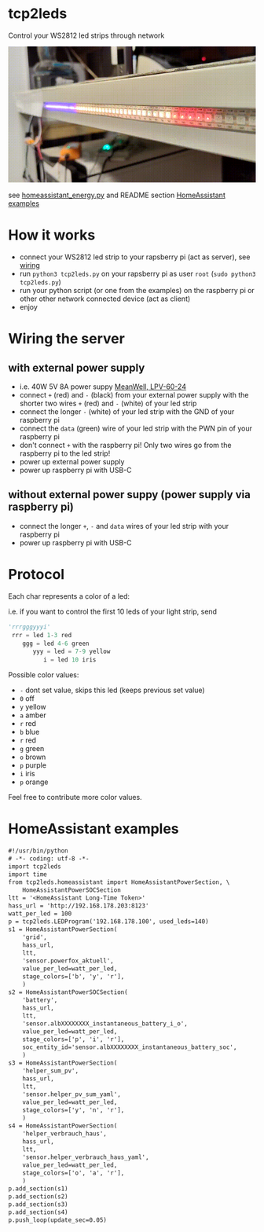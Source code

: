 # tcp2leds
Control your WS2812 led strips through network

![homeassistant_energy](examples/homeassistant_energy.gif)

see [homeassistant_energy.py](examples/homeassistant_energy.py) and README section [HomeAssistant examples](#homeassistant-examples)

# How it works
- connect your WS2812 led strip to your rapsberry pi (act as server), see [wiring](#wiring-the-server)
- run `python3 tcp2leds.py` on your rapsberry pi as user `root` (`sudo python3 tcp2leds.py`)
- run your python script (or one from the examples) on the raspberry pi or other other network connected device (act as client)
- enjoy

# Wiring the server
## with external power supply
- i.e. 40W 5V 8A power suppy [MeanWell, LPV-60-24](https://www.amazon.de/gp/product/B00MWQF08C/)
- connect `+` (red) and `-` (black) from your external power supply with the shorter two wires `+` (red) and `-` (white) of your led strip
- connect the longer `-` (white) of your led strip with the GND of your raspberry pi
- connect the `data` (green) wire of your led strip with the PWN pin of your raspberry pi
- don't connect `+` with the raspberry pi! Only two wires go from the raspberry pi to the led strip!
- power up external power supply
- power up raspberry pi with USB-C

## without external power suppy (power supply via raspberry pi)
- connect the longer `+`, `-` and `data` wires of your led strip with your raspberry pi
- power up raspberry pi with USB-C

# Protocol
Each char represents a color of a led:

i.e. if you want to control the first 10 leds of your light strip, send 

```python
'rrrgggyyyi'
 rrr = led 1-3 red
    ggg = led 4-6 green
       yyy = led = 7-9 yellow
          i = led 10 iris
```

Possible color values:

- `-` dont set value, skips this led (keeps previous set value)
- `0` off
- `y` yellow
- `a` amber
- `r` red
- `b` blue
- `r` red
- `g` green
- `o` brown
- `p` purple
- `i` iris
- `p` orange

Feel free to contribute more color values.


# HomeAssistant examples

```python3
#!/usr/bin/python
# -*- coding: utf-8 -*-
import tcp2leds
import time
from tcp2leds.homeassistant import HomeAssistantPowerSection, \
    HomeAssistantPowerSOCSection
ltt = '<HomeAssistant Long-Time Token>'
hass_url = 'http://192.168.178.203:8123'
watt_per_led = 100
p = tcp2leds.LEDProgram('192.168.178.100', used_leds=140)
s1 = HomeAssistantPowerSection(
    'grid',
    hass_url,
    ltt,
    'sensor.powerfox_aktuell',
    value_per_led=watt_per_led,
    stage_colors=['b', 'y', 'r'],
    )
s2 = HomeAssistantPowerSOCSection(
    'battery',
    hass_url,
    ltt,
    'sensor.albXXXXXXXX_instantaneous_battery_i_o',
    value_per_led=watt_per_led,
    stage_colors=['p', 'i', 'r'],
    soc_entity_id='sensor.albXXXXXXXX_instantaneous_battery_soc',
    )
s3 = HomeAssistantPowerSection(
    'helper_sum_pv',
    hass_url,
    ltt,
    'sensor.helper_pv_sum_yaml',
    value_per_led=watt_per_led,
    stage_colors=['y', 'n', 'r'],
    )
s4 = HomeAssistantPowerSection(
    'helper_verbrauch_haus',
    hass_url,
    ltt,
    'sensor.helper_verbrauch_haus_yaml',
    value_per_led=watt_per_led,
    stage_colors=['o', 'a', 'r'],
    )
p.add_section(s1)
p.add_section(s2)
p.add_section(s3)
p.add_section(s4)
p.push_loop(update_sec=0.05)


```
